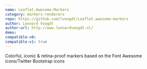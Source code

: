 ```yaml
---
name: Leaflet.Awesome-Markers
category: markers-renderers
repo: https://github.com/lvoogdt/Leaflet.awesome-markers
author: Lennard Voogdt
author-url: http://www.lennardvoogdt.nl/
demo: 
compatible-v0:
compatible-v1: true
---
```


Colorful, iconic &amp; retina-proof markers based on the Font Awesome icons/Twitter Bootstrap icons
